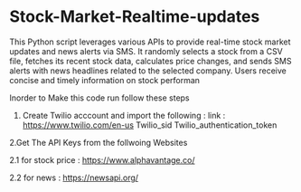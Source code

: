 # Stock-Market-Realtime-updates
This Python script leverages various APIs to provide real-time stock market updates and news alerts via SMS. It randomly selects a stock from a CSV file, fetches its recent stock data, calculates price changes, and sends SMS alerts with news headlines related to the selected company. Users receive concise and timely information on stock performan


Inorder to Make this code run follow these steps 

1. Create Twilio acccount and import the following :
    link : https://www.twilio.com/en-us
    Twilio_sid 
    Twilio_authentication_token

2.Get The API Keys from the follwoing Websites 
   
   2.1 for stock price : https://www.alphavantage.co/
   
   2.2 for news : https://newsapi.org/

